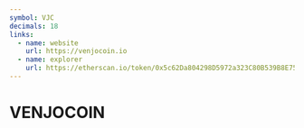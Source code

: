 ```yaml
---
symbol: VJC
decimals: 18
links:
  - name: website
    url: https://venjocoin.io
  - name: explorer
    url: https://etherscan.io/token/0x5c62Da804298D5972a323C80B539B8E7517a0dDe
---
```


# VENJOCOIN
